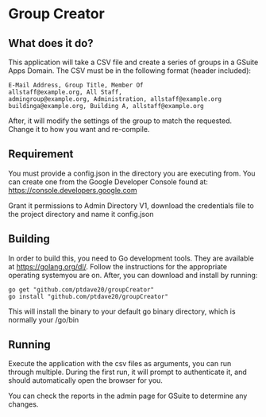 # Group Creator
## What does it do?
This application will take a CSV file and create a series of groups in a GSuite Apps Domain. The CSV must be in the
following format (header included):

```
E-Mail Address, Group Title, Member Of
allstaff@example.org, All Staff,
admingroup@example.org, Administration, allstaff@example.org
buildinga@example.org, Building A, allstaff@example.org
```

After, it will modify the settings of the group to match the requested. Change it to how you want and re-compile.

## Requirement
You must provide a config.json in the directory you are executing from. You can create one from the Google Developer Console
found at: https://console.developers.google.com

Grant it permissions to Admin Directory V1, download the credentials file to the project directory and name it config.json

## Building
In order to build this, you need to Go development tools. They are available at https://golang.org/dl/.
Follow the instructions for the appropriate operating systemyou are on. After, you can download and install by running:

```
go get "github.com/ptdave20/groupCreator"
go install "github.com/ptdave20/groupCreator"
```

This will install the binary to your default go binary directory, which is normally your <user directory>/go/bin

## Running
Execute the application with the csv files as arguments, you can run through multiple.
During the first run, it will prompt to authenticate it, and should automatically open the browser for you.

You can check the reports in the admin page for GSuite to determine any changes.